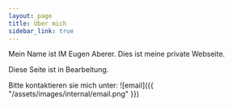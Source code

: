 ```yaml
---
layout: page
title: Über mich
sidebar_link: true
---
```


<!--
<p class="message">
  Ein gutes Zitat...
</p>
-->

Mein Name ist IM Eugen Aberer. Dies ist meine private Webseite.

Diese Seite ist in Bearbeitung.

Bitte kontaktieren sie mich unter: 
![email]({{ "/assets/images/internal/email.png" }})
 